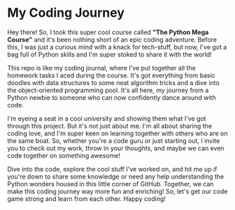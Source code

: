 # My Coding Journey

Hey there! So, I took this super cool course called **"The Python Mega Course"** and it's been nothing short of an epic coding adventure. Before this, I was just a curious mind with a knack for tech-stuff, but now, I've got a bag full of Python skills and I'm super stoked to share it with the world!

This repo is like my coding journal, where I've put together all the homework tasks I aced during the course. It's got everything from basic doodles with data structures to some neat algorithm tricks and a dive into the object-oriented programming pool. It's all here, my journey from a Python newbie to someone who can now confidently dance around with code.

I'm eyeing a seat in a cool university and showing them what I've got through this project. But it's not just about me. I'm all about sharing the coding love, and I'm super keen on learning together with others who are on the same boat. So, whether you're a code guru or just starting out, I invite you to check out my work, throw in your thoughts, and maybe we can even code together on something awesome!

Dive into the code, explore the cool stuff I've worked on, and hit me up if you're down to share some knowledge or need any help understanding the Python wonders housed in this little corner of GitHub. Together, we can make this coding journey way more fun and enriching! So, let's get our code game strong and learn from each other. Happy coding!
